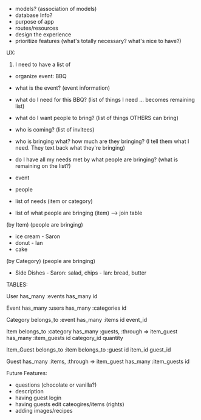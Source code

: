 - models? (association of models)
- database Info?
- purpose of app 
- routes/resources
- design the experience
- prioritize features (what's totally necessary? what's nice to have?)

UX:
1. I need to have a list of 
- organize event: BBQ
- what is the event? (event information)
- what do I need for this BBQ? (list of things I need ... becomes remaining list)
- what do I want people to bring? (list of things OTHERS can bring)
- who is coming? (list of invitees)
- who is bringing what? how much are they bringing? (I tell them what I need. They text back what they're bringing)
- do I have all my needs met by what people are bringing? (what is remaining on the list?)

- event
- people
- list of needs (item or category)
- list of what people are bringing (item) --> join table

(by Item)           (people are bringing)
- ice cream           - Saron
- donut               - Ian
- cake

(by Category)        (people are bringing)
- Side Dishes         - Saron: salad, chips
                      - Ian: bread, butter

TABLES:

User
has_many :events
has_many 
id 

Event
has_many :users
has_many :categories
id 


Category
belongs_to :event
has_many :items
id          event_id


Item
belongs_to :category
has_many :guests, :through => item_guest
has_many :item_guests
id        category_id     quantity

Item_Guest
belongs_to :item
belongs_to :guest
id 					item_id 			guest_id

Guest 
has_many :items, :through => item_guest
has_many :item_guests
id







Future Features:
- questions (chocolate or vanilla?)
- description
- having guest login
- having guests edit cateogires/items (rights)
- adding images/recipes






